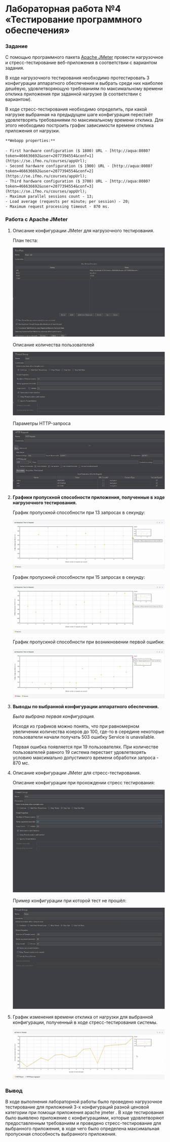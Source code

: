 # Лабораторная работа №4 <br> &laquo;Тестирование программного обеспечения&raquo;

### Задание

С помощью программного пакета [Apache JMeter](http://jmeter.apache.org/) провести нагрузочное и стресс-тестирование веб-приложения в соответствии с вариантом задания.

В ходе нагрузочного тестирования необходимо протестировать 3 конфигурации аппаратного обеспечения и выбрать среди них наиболее дешёвую, удовлетворяющую требованиям по максимальному времени отклика приложения при заданной нагрузке (в соответствии с вариантом).

В ходе стресс-тестирования необходимо определить, при какой нагрузке выбранная на предыдущем шаге конфигурация перестаёт удовлетворять требованиями по максимальному времени отклика. Для этого необходимо построить график зависимости времени отклика приложения от нагрузки.



```
**Webapp properties:**

- First hardware configuration ($ 1800) URL - [http://aqua:8080?token=466636692&user=2077394554&conf=1](https://se.ifmo.ru/courses/appUrl);
- Second hardware configuration ($ 1900) URL - [http://aqua:8080?token=466636692&user=2077394554&conf=2](https://se.ifmo.ru/courses/appUrl);
- Third hardware configuration ($ 3700) URL - [http://aqua:8080?token=466636692&user=2077394554&conf=3](https://se.ifmo.ru/courses/appUrl);
- Maximum parallel sessions count - 13;
- Load average (requests per minute; per session) - 20;
- Maximum request processing timeout - 870 ms.
```



### Работа с Apache JMeter

1. Описание конфигурации JMeter для нагрузочного тестирования.

   План теста:

   ![](./Lab4/test_plan.png)

   Описание количества пользователей

   ![](./Lab4/User.png)

   Параметры HTTP-запроса

   ![](./Lab4/Http_req.png)

2. **Графики пропускной способности приложения, полученные в ходе нагрузочного тестирования.**

   График пропускной способности при 13 запросах в секунду:

   ![](./Lab4/time_req_13.png)

   График пропускной способности при 15 запросах в секунду:

   ![](./Lab4/graph_successs.png)

   График пропускной способности при возникновении первой ошибки:

   ![](./Lab4/time_fail.png)

3. **Выводы по выбранной конфигурации аппаратного обеспечения.**

   *Была выбрана первая конфигурация.*

   Исходя из графиков можно понять, что при равномерном увеличении количества юзеров до 100, где-то в середине некоторые пользователи начали получать 503 ошибку Service is unavailable.

   Первая ошибка появляется при 19 пользователях.
   При количестве пользователей равного 19 система перестает удовлетворять условию максимально допустимого времени обработки запроса - 870 мс.

4. Описание конфигурации JMeter для стресс-тестирования.

   Описание конфигурации при прохождении стресс тестирования:

   ![](./Lab4/stress_conf_succ.png)

   Пример конфигурации при которой тест не прошёл:

   ![](./Lab4/stress_conf_fail.png)

5. График изменения времени отклика от нагрузки для выбранной конфигурации, полученный в ходе стресс-тестирования системы.

   ![](./Lab4/time_17.png)

   

### Вывод

В ходе выполнения лабораторной работы было проведено нагрузочное тестирование для приложений 3-х конфигураций разной ценовой категории при помощи приложения apache jmeter . В ходе тестирования было выявлено приложение с  конфигурациями, которые удовлетворяют предоставленным требованиям и проведено стресс-тестирование для выбранного приложения, в ходе чего было определена максимальная пропускная способность выбранного приложения.